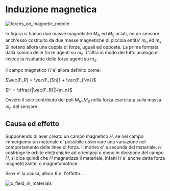 # Induzione magnetica  

![forces_on_magnetic_needle](https://user-images.githubusercontent.com/7195133/221997566-8a6fc689-7633-4312-8531-c2b9e7f116fa.jpg)  

In figura si hanno due masse magnetiche $M_N$ ed $M_S$ ai lati, ed un sensore anch'esso costituito da due masse magnetiche di piccola entita' $m_n$ ed $m_s$. Si notano allora una coppia di forze, uguali ed opposte. La prima formata dalla somma delle forze agenti su $m_n$. L'altra in modo del tutto analogo e' invece la risultante delle forze agenti su $m_s$.  

Il campo magnetico $H$ e' allora definito come:  

$\vec{F_R} = \vec{F_{Sn}} + \vec{F_{Nn}}$

$H = \dfrac{|\vec{F_R}|}{m_n}$  

Ovvero il solo contributo dei poli $M_N, M_S$ nella forza esercitata sulla massa $m_n$ del sensore.  

## Causa ed effetto  

Supponendo di aver creato un campo magnetico $H$, se nel campo immergiamo un materiale e' possibile osservare una variazione nel comportamento delle linee di forza. Il motivo e' a seconda del materiale, $H$ costringe le orbite elettroniche ad orientarsi o meno in direzione del campo $H$, si dice quindi che $H$ magnetizza il materiale, infatti $H$ e' anche detta forza magnetizzante, o magnetomotrice.  

Se $H$ e' la causa, allora $B$ e' l'effetto...

![b_field_in_materials](https://user-images.githubusercontent.com/7195133/221428064-2f1f2fff-e2fd-4e35-8c70-7f6d5c04fd2f.jpg)  

